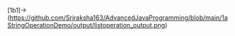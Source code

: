 [1b1]->(https://github.com/Sriraksha163/AdvancedJavaProgramming/blob/main/1aStringOperationDemo/output/listoperation_output.png)
